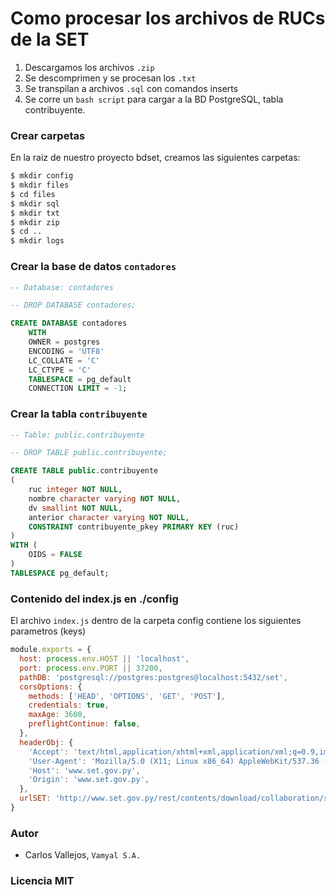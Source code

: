 # Como procesar los archivos de RUCs de la SET 

1. Descargamos los archivos `.zip`
1. Se descomprimen y se procesan los `.txt`
1. Se transpilan a archivos `.sql` con comandos inserts
1. Se corre un `bash script` para cargar a la BD PostgreSQL, tabla contribuyente.

### Crear carpetas

En la raiz de nuestro proyecto bdset, creamos las siguientes carpetas:

```bash
$ mkdir config
$ mkdir files
$ cd files
$ mkdir sql
$ mkdir txt
$ mkdir zip
$ cd ..
$ mkdir logs
```

### Crear la base de datos `contadores`

```sql
-- Database: contadores

-- DROP DATABASE contadores;

CREATE DATABASE contadores
    WITH 
    OWNER = postgres
    ENCODING = 'UTF8'
    LC_COLLATE = 'C'
    LC_CTYPE = 'C'
    TABLESPACE = pg_default
    CONNECTION LIMIT = -1;
```

### Crear la tabla `contribuyente`

```sql
-- Table: public.contribuyente

-- DROP TABLE public.contribuyente;

CREATE TABLE public.contribuyente
(
    ruc integer NOT NULL,
    nombre character varying NOT NULL,
    dv smallint NOT NULL,
    anterior character varying NOT NULL,
    CONSTRAINT contribuyente_pkey PRIMARY KEY (ruc)
)
WITH (
    OIDS = FALSE
)
TABLESPACE pg_default;
```

### Contenido del index.js en ./config

El archivo `index.js` dentro de la carpeta config contiene los siguientes parametros (keys)

```javascript
module.exports = {
  host: process.env.HOST || 'localhost',
  port: process.env.PORT || 37200,
  pathDB: 'postgresql://postgres:postgres@localhost:5432/set',
  corsOptions: {
    methods: ['HEAD', 'OPTIONS', 'GET', 'POST'],
    credentials: true,
    maxAge: 3600,
    preflightContinue: false,
  },
  headerObj: {
    'Accept': 'text/html,application/xhtml+xml,application/xml;q=0.9,image/webp,image/apng,*/*;q=0.8',
    'User-Agent': 'Mozilla/5.0 (X11; Linux x86_64) AppleWebKit/537.36 (KHTML, like Gecko) Chrome/60.0.3112.113 Safari/537.36',
    'Host': 'www.set.gov.py',
    'Origin': 'www.set.gov.py',
  },
  urlSET: 'http://www.set.gov.py/rest/contents/download/collaboration/sites/PARAGUAY-SET/documents/informes-periodicos/ruc/'
}
```

### Autor

- Carlos Vallejos, `Vamyal S.A.`

### Licencia MIT
